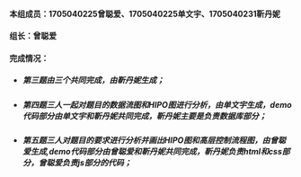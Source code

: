 #### 本组成员：1705040225曾聪爱、1705040225单文宇、1705040231靳丹妮
#### 组长：曾聪爱

#### 完成情况：
- ##### 第三题由三个共同完成，由靳丹妮生成；
- ##### 第四题三人一起对题目的数据流图和HIPO图进行分析，由单文宇生成，demo代码部分由单文宇和靳丹妮共同完成，靳丹妮主要是负责数据库部分；
- ##### 第五题三人对题目的要求进行分析并画出HIPO图和高层控制流程图，由曾聪爱生成,demo代码部分由曾聪爱和靳丹妮共同完成，靳丹妮负责html和css部分，曾聪爱负责js部分的代码；